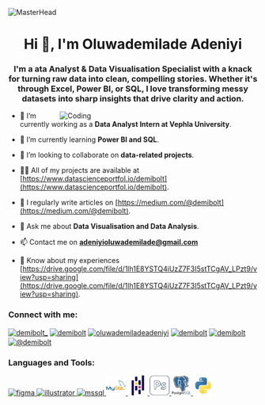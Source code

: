 ![MasterHead](https://media.licdn.com/dms/image/v2/D4D16AQH97hG224RhoQ/profile-displaybackgroundimage-shrink_350_1400/B4DZXZeeolHIAY-/0/1743110402326?e=1752105600&v=beta&t=Y2NLLK9Js-cfLXZlmPmAlRNKN8X69GL1Qw9LlqSHOpw)
<h1 align="center">Hi 👋, I'm Oluwademilade Adeniyi</h1>
<h3 align="center">I'm a ata Analyst & Data Visualisation Specialist with a knack for turning raw data into clean, compelling stories. Whether it's through Excel, Power BI, or SQL, I love transforming messy datasets into sharp insights that drive clarity and action.</h3>
<img align="right" alt="Coding" width="400" src="![Coding GIF](https://github.com/user-attachments/assets/1594c617-8221-47ba-aecd-0814fb0b6504)">


- 🔭 I’m currently working as a **Data Analyst Intern at Vephla University**.

- 🌱 I’m currently learning **Power BI and SQL**.

- 👯 I’m looking to collaborate on **data-related projects**.

- 👨‍💻 All of my projects are available at [https://www.datascienceportfol.io/demibolt](https://www.datascienceportfol.io/demibolt).

- 📝 I regularly write articles on [https://medium.com/@demibolt](https://medium.com/@demibolt).

- 💬 Ask me about **Data Visualisation and Data Analysis**.

- 📫 Contact me on **adeniyioluwademilade@gmail.com**

- 📄 Know about my experiences [https://drive.google.com/file/d/1lh1E8YSTQ4iUzZ7F3I5stTCgAV_LPzt9/view?usp=sharing](https://drive.google.com/file/d/1lh1E8YSTQ4iUzZ7F3I5stTCgAV_LPzt9/view?usp=sharing).

<h3 align="left">Connect with me:</h3>
<p align="left">
<a href="https://twitter.com/demibolt_" target="blank"><img align="center" src="https://raw.githubusercontent.com/rahuldkjain/github-profile-readme-generator/master/src/images/icons/Social/twitter.svg" alt="demibolt_" height="30" width="40" /></a>
<a href="https://linkedin.com/in/demibolt" target="blank"><img align="center" src="https://raw.githubusercontent.com/rahuldkjain/github-profile-readme-generator/master/src/images/icons/Social/linked-in-alt.svg" alt="demibolt" height="30" width="40" /></a>
<a href="https://kaggle.com/oluwademiladeadeniyi" target="blank"><img align="center" src="https://raw.githubusercontent.com/rahuldkjain/github-profile-readme-generator/master/src/images/icons/Social/kaggle.svg" alt="oluwademiladeadeniyi" height="30" width="40" /></a>
<a href="https://instagram.com/demibolt" target="blank"><img align="center" src="https://raw.githubusercontent.com/rahuldkjain/github-profile-readme-generator/master/src/images/icons/Social/instagram.svg" alt="demibolt" height="30" width="40" /></a>
<a href="https://www.behance.net/demibolt" target="blank"><img align="center" src="https://raw.githubusercontent.com/rahuldkjain/github-profile-readme-generator/master/src/images/icons/Social/behance.svg" alt="demibolt" height="30" width="40" /></a>
<a href="https://medium.com/@demibolt" target="blank"><img align="center" src="https://raw.githubusercontent.com/rahuldkjain/github-profile-readme-generator/master/src/images/icons/Social/medium.svg" alt="@demibolt" height="30" width="40" /></a>
</p>

<h3 align="left">Languages and Tools:</h3>
<p align="left"> <a href="https://www.figma.com/" target="_blank" rel="noreferrer"> <img src="https://www.vectorlogo.zone/logos/figma/figma-icon.svg" alt="figma" width="40" height="40"/> </a> <a href="https://www.adobe.com/in/products/illustrator.html" target="_blank" rel="noreferrer"> <img src="https://www.vectorlogo.zone/logos/adobe_illustrator/adobe_illustrator-icon.svg" alt="illustrator" width="40" height="40"/> </a> <a href="https://www.microsoft.com/en-us/sql-server" target="_blank" rel="noreferrer"> <img src="https://www.svgrepo.com/show/303229/microsoft-sql-server-logo.svg" alt="mssql" width="40" height="40"/> </a> <a href="https://www.mysql.com/" target="_blank" rel="noreferrer"> <img src="https://raw.githubusercontent.com/devicons/devicon/master/icons/mysql/mysql-original-wordmark.svg" alt="mysql" width="40" height="40"/> </a> <a href="https://pandas.pydata.org/" target="_blank" rel="noreferrer"> <img src="https://raw.githubusercontent.com/devicons/devicon/2ae2a900d2f041da66e950e4d48052658d850630/icons/pandas/pandas-original.svg" alt="pandas" width="40" height="40"/> </a> <a href="https://www.photoshop.com/en" target="_blank" rel="noreferrer"> <img src="https://raw.githubusercontent.com/devicons/devicon/master/icons/photoshop/photoshop-line.svg" alt="photoshop" width="40" height="40"/> </a> <a href="https://www.postgresql.org" target="_blank" rel="noreferrer"> <img src="https://raw.githubusercontent.com/devicons/devicon/master/icons/postgresql/postgresql-original-wordmark.svg" alt="postgresql" width="40" height="40"/> </a> <a href="https://www.python.org" target="_blank" rel="noreferrer"> <img src="https://raw.githubusercontent.com/devicons/devicon/master/icons/python/python-original.svg" alt="python" width="40" height="40"/> </p>


